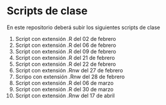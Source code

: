 # Scripts de clase 
En este repositorio deberá subir los siguientes scripts de clase

1. Script con extensión .R del 02 de febrero
2. Script con extensión .R del 06 de febrero
3. Script con extensión .R del 09 de febrero 
4. Script con extensión .R del 21 de febrero
5. Script con extensión .R del 22 de febrero
6. Script con extensión .Rnw del 27 de febrero
7. Scripo con extensión .Rnw del 28 de febrero
8. Script con extensión .R del 06 de marzo
9. Script con extensión .R del 30 de marzo
10. Script con extensión .Rnw del 17 de abril
